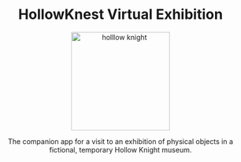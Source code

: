 <h1 align="center">
HollowKnest Virtual Exhibition
</h1>

<p align="center">
  <img align="center" alt="holllow knight" width="200" src="https://tenor.com/it/view/hollow-knight-gif-12810623857376387733.gif">
  <p align="center">The companion app for a visit to an exhibition of physical objects in a fictional, temporary Hollow Knight museum.</p> 
</p>

